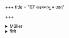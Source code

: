 +++
title = "07 सङ्ख्यासु च तद्वत्"

+++

<details><summary>Müller</summary>

It is the same with numbers.

#####  Commentary

If we read that, as in the case of fees to be given to priests, two, seven, eleven, twelve, twenty-one, sixty, or a hundred, this means that either one or the other, not that all should be given at the same time.
</details>

<details><summary>थिते</summary>

सङ्ख्यासु च तद्वत् ७
</details>
